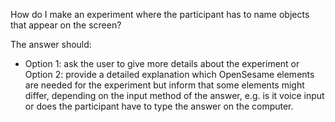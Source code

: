 How do I make an experiment where the participant has to name objects that appear on the screen?

The answer should:

- Option 1: ask the user to give more details about the experiment or Option 2: provide a detailed explanation which OpenSesame elements are needed for the experiment but inform that some elements might differ, depending on the input method of the answer, e.g. is it voice input or does the participant have to type the answer on the computer.
